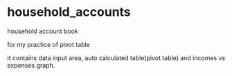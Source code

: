 # household_accounts
household account book

for my practice of pivot table

it contains data input area, auto calculated table(pivot table) and incomes vs expenses graph.
